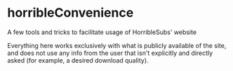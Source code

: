 # horribleConvenience
A few tools and tricks to facilitate usage of HorribleSubs' website


Everything here works exclusively with what is publicly available of the site, and does not use any info from the user that isn't explicitly and directly asked (for example, a desired download quality).
